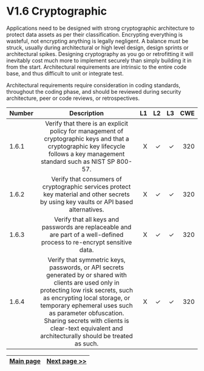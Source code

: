 # V1.6 Cryptographic

Applications need to be designed with strong cryptographic architecture to protect data assets as per their classification. Encrypting everything is wasteful, not encrypting anything is legally negligent. A balance must be struck, usually during architectural or high level design, design sprints or architectural spikes. Designing cryptography as you go or retrofitting it will inevitably cost much more to implement securely than simply building it in from the start.
Architectural requirements are intrinsic to the entire code base, and thus difficult to unit or integrate test. 

Architectural requirements require consideration in coding standards, throughout the coding phase, and should be reviewed during security architecture, peer or code reviews, or retrospectives.


| Number       | Description     | L1    		| L2         | L3 		   | CWE		|
| :------------- | :----------: | -----------: | -----------:|-----------:| -----------:|
|  1.6.1 | Verify that there is an explicit policy for management of cryptographic keys and that a cryptographic key lifecycle follows a key management standard such as NIST SP 800-57.| X	 | ✓   | ✓   | 320 |
|  1.6.2 | Verify that consumers of cryptographic services protect key material and other secrets by using key vaults or API based alternatives.| X	 | ✓   | ✓   | 320 |
|  1.6.3 | Verify that all keys and passwords are replaceable and are part of a well-defined process to re-encrypt sensitive data.| X	 | ✓   | ✓   | 320 |
|  1.6.4 | Verify that symmetric keys, passwords, or API secrets generated by or shared with clients are used only in protecting low risk secrets, such as encrypting local storage, or temporary ephemeral uses such as parameter obfuscation. Sharing secrets with clients is clear-text equivalent and architecturally should be treated as such.  | X	 | ✓   | ✓   | 320 |


[Main page](../README.md) | [Next page >>](2.%20Define%20the%20role.md)
| --- | --- |
